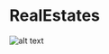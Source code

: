 # RealEstates

![alt text](https://github.com/WebProgrammerOmar/RealEstates/blob/master/images/image-site.png)
